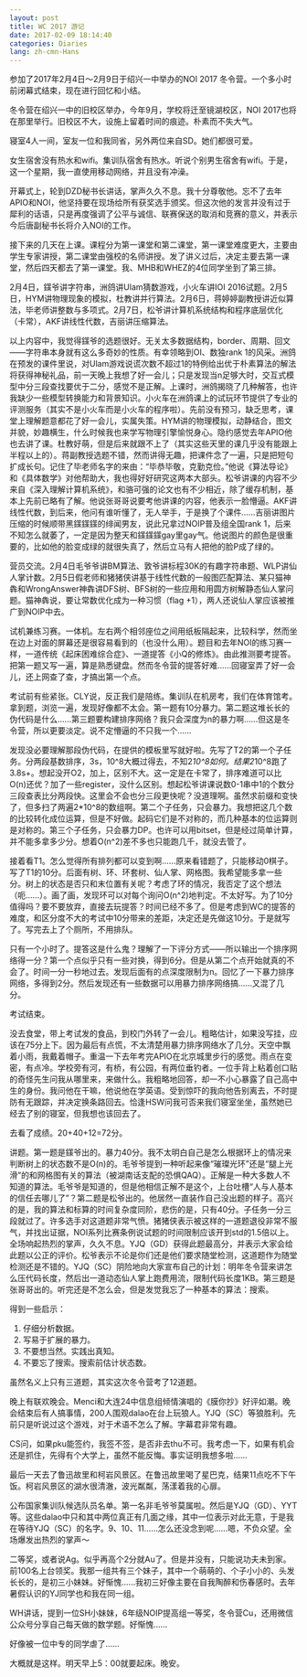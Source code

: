```yaml
---
layout: post
title: WC 2017 游记
date: 2017-02-09 18:14:40
categories: Diaries
lang: zh-cmn-Hans
---
```

参加了2017年2月4日～2月9日于绍兴一中举办的NOI 2017 冬令营。一个多小时前闭幕式结束，现在进行回忆和小结。
<!--more-->

冬令营在绍兴一中的旧校区举办，今年9月，学校将迁至镜湖校区，NOI 2017也将在那里举行。旧校区不大，设施上留着时间的痕迹。朴素而不失大气。

寝室4人一间，室友一位和我同省，另外两位来自SD。她们都很可爱。

女生宿舍没有热水和wifi。集训队宿舍有热水。听说个别男生宿舍有wifi。于是，这一个星期，我一直使用移动网络，并且没有冲澡。

开幕式上，轮到DZD秘书长讲话，掌声久久不息。我十分尊敬他。忘不了去年APIO和NOI，他坚持要在现场给所有获奖选手颁奖。但这次他的发言并没有过于犀利的话语，只是再度强调了公平与诚信、联赛保送的取消和竞赛的意义，并表示今后唐副秘书长将介入NOI的工作。

接下来的几天在上课。课程分为第一课堂和第二课堂，第一课堂难度更大，主要由学生专家讲授，第二课堂由强校的名师讲授。发了讲义过后，决定主要去第一课堂，然后四天都去了第一课堂。我、MHB和WHEZ的4位同学坐到了第三排。

2月4日，鏼爷讲字符串，洲鸽讲Ulam猜数游戏，小火车讲IOI 2016试题。2月5日，HYM讲物理现象的模拟，杜教讲并行算法。2月6日，蒋婷婷副教授讲近似算法，毕老师讲整数与多项式。2月7日，松爷讲计算机系统结构和程序底层优化（卡常），AKF讲线性代数，吉丽讲压缩算法。

以上内容中，我觉得鏼爷的选题很好。无关太多数据结构，border、周期、回文——字符串本身就有这么多奇妙的性质。有幸领略到OI、数独rank 1的风采。洲鸽在预发的课件里说，对Ulam游戏说谎次数不超过1的特例给出优于朴素算法的解法将获得神秘礼品，前一天晚上我想了好一会儿；只是发现当n足够大时，交互式模型中分三段查找要优于二分，感觉不是正解。上课时，洲鸽揭晓了几种解答，也许我缺少一些模型转换能力和背景知识。小火车在洲鸽课上的试玩环节提供了专业的评测服务（其实不是小火车而是小火车的程序啦）。先前没有预习，缺乏思考，课堂上理解题意都花了好一会儿，实属失策。HYM讲的物理模拟，动静结合，图文并貌，妙趣横生，什么时候我也来学写物理引擎愉悦身心。隐约感觉去年APIO他也去讲了课。杜教好萌，但是后来就跟不上了（其实这些天里的课几乎没有能跟上半程以上的）。蒋副教授选题不错，然而讲得无趣，把课件念了一遍，只是把短句扩成长句。记住了毕老师名字的来由：“毕恭毕敬，克勤克俭。”他说《算法导论》和《具体数学》对他帮助大，我也得好好研究这两本大部头。松爷讲课的内容不少来自《深入理解计算机系统》，和骆可强的论文也有不少相近，除了缓存机制，基本上先前已略有了解。他说张哥哥说要考他讲课的内容，他表示一脸懵逼。AKF讲线性代数，到后来，他问有谁听懂了，无人举手，于是换了个课件......吉丽讲图片压缩的时候顺带黑鏼鏼鏼的绯闻男友，说此兄拿过NOIP普及组全国rank 1，后来不知怎么就萎了，一定是因为整天和鏼鏼鏼gay里gay气。他说图片的颜色是很重要的，比如他的脸变成绿的就很失真了，然后立马有人把他的脸P成了绿的。

营员交流。2月4日毛爷爷讲BM算法、敦爷讲标程30K的有趣字符串题、WLP讲仙人掌计数。2月5日假老师和猪猪侠讲基于线性代数的一般图匹配算法、某只猫神犇和WrongAnswer神犇讲DFS树、BFS树的一些应用和用圆方树解静态仙人掌问题。猫神犇说，要让常数优化成为一种习惯（flag +1），两人还说仙人掌应该被推广到NOIP中去。

试机兼练习赛。一体机。左右两个相邻座位之间用纸板隔起来，比较科学，然而坐在边上对面的屏幕还是很容易看到的（也没什么用）。题目和去年NOI的练习赛一样，一道传统《起床困难综合症》、一道提答《小Q的修炼》。由此推测要考提答。把第一题又写一遍，算是熟悉键盘。然而冬令营的提答好难......回寝室弄了好一会儿，还上网查了查，才搞出第一个点。

考试前有些紧张。CLY说，反正我们是陪练。集训队在机房考，我们在体育馆考。拿到题，浏览一遍，发现好像都不太会。第一题有10分暴力。第二题这堆长长的伪代码是什么......第三题要构建排序网络？我只会深度为n的暴力啊......但这是冬令营，所以更要淡定。说不定懵逼的不只我一个......

发现没必要理解那段伪代码，在提供的模板里写就好啦。先写了T2的第一个子任务。分两段基数排序，3s，10^8大概过得去，不知2*10^8如何。结果2*10^8跑了3.8s+。想起没开O2，加上，区别不大。这一定是在卡常了，排序难道可以比O(n)还优？加了一些register，没什么区别。想起松爷讲课说数0-1串中1的个数分三段查表比分两段快。这里会不会也分三段更快呢？没道理啊。虽然求前缀和变快了，但多扫了两遍2*10^8的数组啊。第二个子任务，只会暴力。我想把这几个数的比较转化成位运算，但是不好做。起码它们是不对称的，而几种基本的位运算则是对称的。第三个子任务，只会暴力DP。也许可以用bitset，但是经过简单计算，并不能多拿多少分。想着O(n^2)差不多也只能跑几千，就没去管了。

接着看T1。怎么觉得所有排列都可以变到啊......原来看错题了，只能移动0棋子。写了T1的10分。后面有树、环、环套树、仙人掌、网格图。我希望能多拿一些分。树上的状态是否只和末位置有关呢？考虑了环的情况，我否定了这个想法（呃......）。画了画，发现环可以对每个询问O(n^2)地判定。不太好写。为了10分值得吗？要不要放弃，直接去玩提答？时间已经不多了。但是考虑到WC的提答的难度，和区分度不大的考试中10分带来的差距，决定还是先做这10分。于是就写了。写完去上了个厕所，不用排队。

只有一个小时了。提答这是什么鬼？理解了一下评分方式——所以输出一个排序网络得一分？第一个点似乎只有一些对换，得到6分。但是从第二个点开始就真的不会了。时间一分一秒地过去。发现后面有的点深度限制为n。回忆了一下暴力排序网络，多得到2分。然后发现还有一些数据可以用暴力排序网络搞......又混了几分。

考试结束。

没去食堂，带上考试发的食品，到校门外转了一会儿。粗略估计，如果没写挂，应该在75分上下。因为最后有点慌，不太清楚用暴力排序网络水了几分。天空中飘着小雨，我戴着帽子。重温一下去年考完APIO在北京城里步行的感觉。雨点在变密，有点冷。学校旁有河，有桥，有公园，有两位垂钓者。一位手背上粘着创口贴的奇怪先生问我从哪里来，来做什么。我粗略地回答，却一不小心暴露了自己高中生的身份。我问他在干嘛，他说他在学英语。受到惊吓的我向他告别离去，不时提防有无跟踪，并决定换条路回去。恰逢HSW问我可否来我们寝室坐坐，虽然她已经去了别的寝室，但我想也该回去了。

去看了成绩。20+40+12=72分。

讲题。第一题是鏼爷出的。暴力40分。我不太明白自己是怎么根据环上的情况来判断树上的状态数不是O(n)的。毛爷爷提到一种听起来像“璀璨光环”还是“腿上光滑”的和网格图有关的算法（被湖南话支配的恐惧QAQ）。正解是一种大多数人不知道的算法。毛爷爷是知道的，但是他相信正解不是这个，上台吐槽“人与人基本的信任去哪儿了”？第二题是松爷出的。他居然一直装作自己没出题的样子。高兴的是，我的算法和标算的时间复杂度同阶，悲伤的是，只有40分。子任务一分三段就过了。许多选手对这道题非常气愤。猪猪侠表示被这样的一道题退役非常不服气，并找出证据，NOI系列比赛条例说试题的时间限制应该开到std的1.5倍以上。全场响起热烈的掌声，久久不息。YJQ（GD）获得此题最高分，并表示大家会给此题以公正的评价。松爷表示不论是你们还是他们要求随堂检测，这道题作为随堂检测还是不错的。YJQ（SC）阴险地向大家宣布自己的计划：明年冬令营来讲怎么压代码长度，然后出一道动态仙人掌上跑费用流，限制代码长度1KB。第三题是张哥哥出的。听完还是不怎么会，但是发觉我忘了一种基本的算法：搜索。

得到一些启示：
1. 仔细分析数据。
2. 写易于扩展的暴力。
3. 不要想当然。实践出真知。
4. 不要忘了搜索。搜索前估计状态数。

虽然名义上只有三道题，其实这次冬令营考了12道题。

晚上有联欢晚会。Menci和大连24中信息组倾情演唱的《膜你抄》好评如潮。晚会结束后有人搞事情，200人围观dalao在台上玩狼人。YJQ（SC）等狼胜利。先前只是听说过这个游戏，对于术语不怎么了解。字幕君非常有趣。

CS问，如果pku能签约，我签不签，是否非去thu不可。我考虑一下，如果有机会还是抓住，先得有个大学上，虽然不能反悔。事实证明我想多啦......

最后一天去了鲁迅故里和柯岩风景区。在鲁迅故里喝了星巴克，结果11点吃不下午饭。柯岩风景区的湖水很清澈，波光粼粼，荡漾着我的心扉。

公布国家集训队候选队员名单。第一名非毛爷爷莫属啦。然后是YJQ（GD）、YYT等。这些dalao中只和其中两位真正有几面之缘，其中一位表示对此无意，于是我在等待YJQ（SC）的名字。9、10、11......怎么还没念到呢......嗯，不负众望。全场爆发出热烈的掌声～

二等奖，或者说Ag。似乎再高个2分就Au了。但是并没有，只能说功夫未到家。前100名上台领奖。我那一组共有三个妹子，其中一个萌萌的、个子小小的、头发长长的，是初三小妹妹。好惭愧......我初三好像主要在自我陶醉和伤春感时。去年暑假认识的YJ同学也和我在同一组。

WH讲话，提到一位SH小妹妹，6年级NOIP提高组一等奖，冬令营Cu，还用微信公众号分享自己每天做的数学题。好惭愧......

好像被一位中专的同学虐了......

大概就是这样。明天早上5：00就要起床。晚安。
